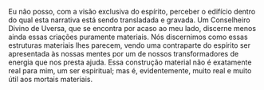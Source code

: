 ﻿Eu não posso, com a visão exclusiva do espírito, perceber o edifício dentro do qual esta narrativa está sendo transladada e gravada. Um Conselheiro Divino de Uversa, que se encontra por acaso ao meu lado, discerne menos ainda essas criações puramente materiais. Nós discernimos como essas estruturas materiais lhes parecem, vendo uma contraparte do espírito ser apresentada às nossas mentes por um de nossos transformadores de energia que nos presta ajuda. Essa construção material não é exatamente real para mim, um ser espiritual; mas é, evidentemente, muito real e muito útil aos mortais materiais.